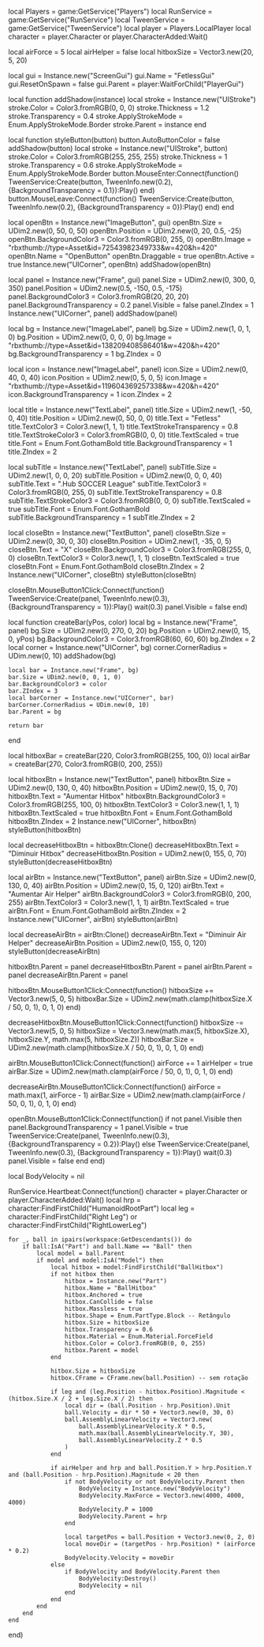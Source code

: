 local Players = game:GetService("Players")
local RunService = game:GetService("RunService")
local TweenService = game:GetService("TweenService")
local player = Players.LocalPlayer
local character = player.Character or player.CharacterAdded:Wait()

local airForce = 5
local airHelper = false
local hitboxSize = Vector3.new(20, 5, 20)

local gui = Instance.new("ScreenGui")
gui.Name = "FetlessGui"
gui.ResetOnSpawn = false
gui.Parent = player:WaitForChild("PlayerGui")

local function addShadow(instance)
	local stroke = Instance.new("UIStroke")
	stroke.Color = Color3.fromRGB(0, 0, 0)
	stroke.Thickness = 1.2
	stroke.Transparency = 0.4
	stroke.ApplyStrokeMode = Enum.ApplyStrokeMode.Border
	stroke.Parent = instance
end

local function styleButton(button)
	button.AutoButtonColor = false
	addShadow(button)
	local stroke = Instance.new("UIStroke", button)
	stroke.Color = Color3.fromRGB(255, 255, 255)
	stroke.Thickness = 1
	stroke.Transparency = 0.6
	stroke.ApplyStrokeMode = Enum.ApplyStrokeMode.Border
	button.MouseEnter:Connect(function()
		TweenService:Create(button, TweenInfo.new(0.2), {BackgroundTransparency = 0.1}):Play()
	end)
	button.MouseLeave:Connect(function()
		TweenService:Create(button, TweenInfo.new(0.2), {BackgroundTransparency = 0}):Play()
	end)
end

local openBtn = Instance.new("ImageButton", gui)
openBtn.Size = UDim2.new(0, 50, 0, 50)
openBtn.Position = UDim2.new(0, 20, 0.5, -25)
openBtn.BackgroundColor3 = Color3.fromRGB(0, 255, 0)
openBtn.Image = "rbxthumb://type=Asset&id=72543982349733&w=420&h=420"
openBtn.Name = "OpenButton"
openBtn.Draggable = true
openBtn.Active = true
Instance.new("UICorner", openBtn)
addShadow(openBtn)

local panel = Instance.new("Frame", gui)
panel.Size = UDim2.new(0, 300, 0, 350)
panel.Position = UDim2.new(0.5, -150, 0.5, -175)
panel.BackgroundColor3 = Color3.fromRGB(20, 20, 20)
panel.BackgroundTransparency = 0.2
panel.Visible = false
panel.ZIndex = 1
Instance.new("UICorner", panel)
addShadow(panel)

local bg = Instance.new("ImageLabel", panel)
bg.Size = UDim2.new(1, 0, 1, 0)
bg.Position = UDim2.new(0, 0, 0, 0)
bg.Image = "rbxthumb://type=Asset&id=138209408586401&w=420&h=420"
bg.BackgroundTransparency = 1
bg.ZIndex = 0

local icon = Instance.new("ImageLabel", panel)
icon.Size = UDim2.new(0, 40, 0, 40)
icon.Position = UDim2.new(0, 5, 0, 5)
icon.Image = "rbxthumb://type=Asset&id=119604369257338&w=420&h=420"
icon.BackgroundTransparency = 1
icon.ZIndex = 2

local title = Instance.new("TextLabel", panel)
title.Size = UDim2.new(1, -50, 0, 40)
title.Position = UDim2.new(0, 50, 0, 0)
title.Text = "Fetless"
title.TextColor3 = Color3.new(1, 1, 1)
title.TextStrokeTransparency = 0.8
title.TextStrokeColor3 = Color3.fromRGB(0, 0, 0)
title.TextScaled = true
title.Font = Enum.Font.GothamBold
title.BackgroundTransparency = 1
title.ZIndex = 2

local subTitle = Instance.new("TextLabel", panel)
subTitle.Size = UDim2.new(1, 0, 0, 20)
subTitle.Position = UDim2.new(0, 0, 0, 40)
subTitle.Text = ".Hub SOCCER League"
subTitle.TextColor3 = Color3.fromRGB(0, 255, 0)
subTitle.TextStrokeTransparency = 0.8
subTitle.TextStrokeColor3 = Color3.fromRGB(0, 0, 0)
subTitle.TextScaled = true
subTitle.Font = Enum.Font.GothamBold
subTitle.BackgroundTransparency = 1
subTitle.ZIndex = 2

local closeBtn = Instance.new("TextButton", panel)
closeBtn.Size = UDim2.new(0, 30, 0, 30)
closeBtn.Position = UDim2.new(1, -35, 0, 5)
closeBtn.Text = "X"
closeBtn.BackgroundColor3 = Color3.fromRGB(255, 0, 0)
closeBtn.TextColor3 = Color3.new(1, 1, 1)
closeBtn.TextScaled = true
closeBtn.Font = Enum.Font.GothamBold
closeBtn.ZIndex = 2
Instance.new("UICorner", closeBtn)
styleButton(closeBtn)

closeBtn.MouseButton1Click:Connect(function()
	TweenService:Create(panel, TweenInfo.new(0.3), {BackgroundTransparency = 1}):Play()
	wait(0.3)
	panel.Visible = false
end)

local function createBar(yPos, color)
	local bg = Instance.new("Frame", panel)
	bg.Size = UDim2.new(0, 270, 0, 20)
	bg.Position = UDim2.new(0, 15, 0, yPos)
	bg.BackgroundColor3 = Color3.fromRGB(60, 60, 60)
	bg.ZIndex = 2
	local corner = Instance.new("UICorner", bg)
	corner.CornerRadius = UDim.new(0, 10)
	addShadow(bg)

	local bar = Instance.new("Frame", bg)
	bar.Size = UDim2.new(0, 0, 1, 0)
	bar.BackgroundColor3 = color
	bar.ZIndex = 3
	local barCorner = Instance.new("UICorner", bar)
	barCorner.CornerRadius = UDim.new(0, 10)
	bar.Parent = bg

	return bar
end

local hitboxBar = createBar(220, Color3.fromRGB(255, 100, 0))
local airBar = createBar(270, Color3.fromRGB(0, 200, 255))

local hitboxBtn = Instance.new("TextButton", panel)
hitboxBtn.Size = UDim2.new(0, 130, 0, 40)
hitboxBtn.Position = UDim2.new(0, 15, 0, 70)
hitboxBtn.Text = "Aumentar Hitbox"
hitboxBtn.BackgroundColor3 = Color3.fromRGB(255, 100, 0)
hitboxBtn.TextColor3 = Color3.new(1, 1, 1)
hitboxBtn.TextScaled = true
hitboxBtn.Font = Enum.Font.GothamBold
hitboxBtn.ZIndex = 2
Instance.new("UICorner", hitboxBtn)
styleButton(hitboxBtn)

local decreaseHitboxBtn = hitboxBtn:Clone()
decreaseHitboxBtn.Text = "Diminuir Hitbox"
decreaseHitboxBtn.Position = UDim2.new(0, 155, 0, 70)
styleButton(decreaseHitboxBtn)

local airBtn = Instance.new("TextButton", panel)
airBtn.Size = UDim2.new(0, 130, 0, 40)
airBtn.Position = UDim2.new(0, 15, 0, 120)
airBtn.Text = "Aumentar Air Helper"
airBtn.BackgroundColor3 = Color3.fromRGB(0, 200, 255)
airBtn.TextColor3 = Color3.new(1, 1, 1)
airBtn.TextScaled = true
airBtn.Font = Enum.Font.GothamBold
airBtn.ZIndex = 2
Instance.new("UICorner", airBtn)
styleButton(airBtn)

local decreaseAirBtn = airBtn:Clone()
decreaseAirBtn.Text = "Diminuir Air Helper"
decreaseAirBtn.Position = UDim2.new(0, 155, 0, 120)
styleButton(decreaseAirBtn)

hitboxBtn.Parent = panel
decreaseHitboxBtn.Parent = panel
airBtn.Parent = panel
decreaseAirBtn.Parent = panel

hitboxBtn.MouseButton1Click:Connect(function()
	hitboxSize += Vector3.new(5, 0, 5)
	hitboxBar.Size = UDim2.new(math.clamp(hitboxSize.X / 50, 0, 1), 0, 1, 0)
end)

decreaseHitboxBtn.MouseButton1Click:Connect(function()
	hitboxSize -= Vector3.new(5, 0, 5)
	hitboxSize = Vector3.new(math.max(5, hitboxSize.X), hitboxSize.Y, math.max(5, hitboxSize.Z))
	hitboxBar.Size = UDim2.new(math.clamp(hitboxSize.X / 50, 0, 1), 0, 1, 0)
end)

airBtn.MouseButton1Click:Connect(function()
	airForce += 1
	airHelper = true
	airBar.Size = UDim2.new(math.clamp(airForce / 50, 0, 1), 0, 1, 0)
end)

decreaseAirBtn.MouseButton1Click:Connect(function()
	airForce = math.max(1, airForce - 1)
	airBar.Size = UDim2.new(math.clamp(airForce / 50, 0, 1), 0, 1, 0)
end)

openBtn.MouseButton1Click:Connect(function()
	if not panel.Visible then
		panel.BackgroundTransparency = 1
		panel.Visible = true
		TweenService:Create(panel, TweenInfo.new(0.3), {BackgroundTransparency = 0.2}):Play()
	else
		TweenService:Create(panel, TweenInfo.new(0.3), {BackgroundTransparency = 1}):Play()
		wait(0.3)
		panel.Visible = false
	end
end)

local BodyVelocity = nil

RunService.Heartbeat:Connect(function()
	character = player.Character or player.CharacterAdded:Wait()
	local hrp = character:FindFirstChild("HumanoidRootPart")
	local leg = character:FindFirstChild("Right Leg") or character:FindFirstChild("RightLowerLeg")

	for _, ball in ipairs(workspace:GetDescendants()) do
		if ball:IsA("Part") and ball.Name == "Ball" then
			local model = ball.Parent
			if model and model:IsA("Model") then
				local hitbox = model:FindFirstChild("BallHitbox")
				if not hitbox then
					hitbox = Instance.new("Part")
					hitbox.Name = "BallHitbox"
					hitbox.Anchored = true
					hitbox.CanCollide = false
					hitbox.Massless = true
					hitbox.Shape = Enum.PartType.Block -- Retângulo
					hitbox.Size = hitboxSize
					hitbox.Transparency = 0.6
					hitbox.Material = Enum.Material.ForceField
					hitbox.Color = Color3.fromRGB(0, 0, 255)
					hitbox.Parent = model
				end

				hitbox.Size = hitboxSize
				hitbox.CFrame = CFrame.new(ball.Position) -- sem rotação

				if leg and (leg.Position - hitbox.Position).Magnitude < (hitbox.Size.X / 2 + leg.Size.X / 2) then
					local dir = (ball.Position - hrp.Position).Unit
					ball.Velocity = dir * 50 + Vector3.new(0, 30, 0)
					ball.AssemblyLinearVelocity = Vector3.new(
						ball.AssemblyLinearVelocity.X * 0.5,
						math.max(ball.AssemblyLinearVelocity.Y, 30),
						ball.AssemblyLinearVelocity.Z * 0.5
					)
				end

				if airHelper and hrp and ball.Position.Y > hrp.Position.Y and (ball.Position - hrp.Position).Magnitude < 20 then
					if not BodyVelocity or not BodyVelocity.Parent then
						BodyVelocity = Instance.new("BodyVelocity")
						BodyVelocity.MaxForce = Vector3.new(4000, 4000, 4000)
						BodyVelocity.P = 1000
						BodyVelocity.Parent = hrp
					end

					local targetPos = ball.Position + Vector3.new(0, 2, 0)
					local moveDir = (targetPos - hrp.Position) * (airForce * 0.2)
					BodyVelocity.Velocity = moveDir
				else
					if BodyVelocity and BodyVelocity.Parent then
						BodyVelocity:Destroy()
						BodyVelocity = nil
					end
				end
			end
		end
	end
end)

